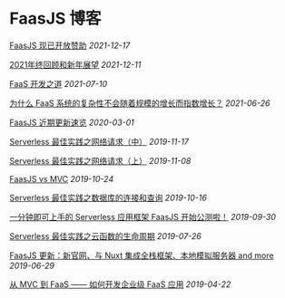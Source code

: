 # FaasJS 博客

[FaasJS 现已开放赞助](/zh/blog/2021-12-17.html) *2021-12-17*

[2021年终回顾和新年展望](/zh/blog/2021-12-11.html) *2021-12-11*

[FaaS 开发之道](/zh/blog/2021-07-10.html) *2021-07-10*

[为什么 FaaS 系统的复杂性不会随着规模的增长而指数增长？](/zh/blog/2021-06-26.html) *2021-06-26*

[FaasJS 近期更新速览](/zh/blog/2020-03-01.html) *2020-03-01*

[Serverless 最佳实践之网络请求（中）](/zh/blog/2019-11-17.html) *2019-11-17*

[Serverless 最佳实践之网络请求（上）](/zh/blog/2019-11-08.html) *2019-11-08*

[FaasJS vs MVC](/zh/blog/2019-10-24.html) *2019-10-24*

[Serverless 最佳实践之数据库的连接和查询](/zh/blog/2019-10-16.html) *2019-10-16*

[一分钟即可上手的 Serverless 应用框架 FaasJS 开始公测啦！](/zh/blog/2019-09-30.html) *2019-09-30*

[Serverless 最佳实践之云函数的生命周期](/zh/blog/2019-07-26.html) *2019-07-26*

[FaasJS 更新：新官网、与 Nuxt 集成全栈框架、本地模拟服务器 and more](/zh/blog/2019-06-29.html) *2019-06-29*

[从 MVC 到 FaaS —— 如何开发企业级 FaaS 应用](/zh/blog/2019-04-22.html) *2019-04-22*
